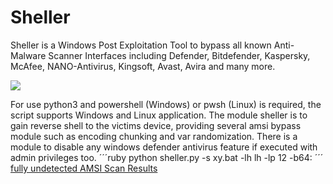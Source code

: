 # Sheller

Sheller is a Windows Post Exploitation Tool to bypass all known Anti-Malware Scanner Interfaces including Defender, Bitdefender, Kaspersky, McAfee, NANO-Antivirus, Kingsoft, Avast, Avira and many more.

![](https://user-images.githubusercontent.com/73026669/150165109-71b9f841-3b8e-42bd-a502-5d666244eaaf.png)

For use python3 and powershell (Windows) or pwsh (Linux) is required, the script supports Windows and Linux application.
The module sheller is to gain reverse shell to the victims device, providing several amsi bypass module such as encoding chunking and var randomization.
There is a module to disable any windows defender antivirus feature if executed with admin privileges too.
´´´ruby
python sheller.py -s xy.bat -lh lh -lp 12 -b64: 
´´´
<a href="https://www.virustotal.com/gui/file/2fc4ec778c03a989fd74fa878617dc22e7efc35e8d906b51af611562d1b0b418?nocache=1">fully undetected AMSI Scan Results</a>

